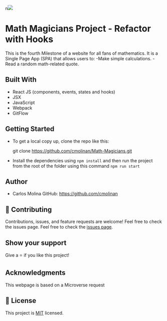 n![](https://img.shields.io/badge/Microverse-blueviolet)

# Math Magicians Project - Refactor with Hooks

This is the fourth Milestone of a website for all fans of mathematics. It is a Single Page App (SPA) that allows users to:
    -Make simple calculations.
    -Read a random math-related quote.

## Built With

- React JS (components, events, states and hooks)
- JSX
- JavaScript
- Webpack
- GitFlow
  
## Getting Started

- To get a local copy up, clone the repo like this: 

  git clone https://github.com/cmolinan/Math-Magicians.git

- Install the dependencies using `npm install` and then run the project from the root of the folder using this command `npm run start`

## Author
- Carlos Molina
  GitHub: https://github.com/cmolinan

## 🤝 Contributing

Contributions, issues, and feature requests are welcome!
Feel free to check the issues page.
Feel free to check the [issues page](../../issues/).

## Show your support

Give a ⭐️ if you like this project!

## Acknowledgments 

This webpage is based on a Microverse request


## 📝 License

This project is [MIT](./MIT.md) licensed.

 